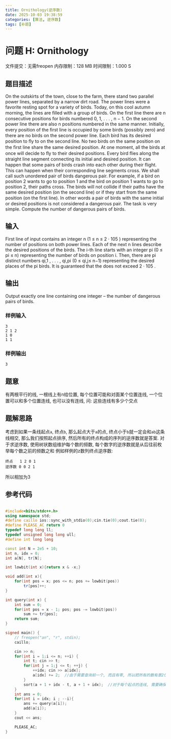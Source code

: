 ```yaml
---
title: Ornithology(逆序数)
date: 2025-10-03 19:38:59
categories: [算法, 逆序数]
tags: [补题]
---
```


# 问题 H: Ornithology
文件提交：无需freopen 内存限制：128 MB 时间限制：1.000 S
## 题目描述

On the outskirts of the town, close to the farm, there stand two parallel power lines, separated by a narrow dirt road. The power lines were a favorite resting spot for a variety of birds.
Today, on this cool autumn morning, the lines are ﬁlled with a group of birds. On the ﬁrst line there are n consecutive positions for birds numbered 0, 1, . . . , n − 1. On the second power line there are also n positions numbered in the same manner.
Initially, every position of the ﬁrst line is occupied by some birds (possibly zero) and there are no birds on the second power line. Each bird has its desired position to ﬂy to on the second line. No two birds on the same position on the ﬁrst line share the same desired position.
At one moment, all the birds at once will decide to ﬂy to their desired positions. Every bird ﬂies along the straight line segment connecting its initial and desired position.
It can happen that some pairs of birds crash into each other during their ﬂight. This can happen when their corresponding line segments cross. We shall call such unordered pair of birds dangerous pair.
For example, if a bird on position 2 wants to go to position 1 and the bird on position 1 wants to go to position 2, their paths cross.
The birds will not collide if their paths have the same desired position (on the second line) or if they start from the same position (on the ﬁrst line). In other words a pair of birds with the same initial or desired positions is not considered a dangerous pair.
The task is very simple. Compute the number of dangerous pairs of birds.
## 输入

First line of input contains an integer n (1 ≤ n ≤ 2 · 105 ) representing the number of positions on both power lines.
Each of the next n lines describe the desired positions of the birds. The i-th line starts with an integer pi (0 ≤ pi ≤ n) representing the number of birds on position i.
Then, there are pi distinct numbers qi,1 , . . . , qi,pi (0 ≤ qi,j≤ n−1) representing the desired places of the pi birds.
It is guaranteed that the does not exceed 2 · 105 .
## 输出

Output exactly one line containing one integer – the number of dangerous pairs of birds.
### 样例输入
```
3
2 1 2
1 0
1 1
```
### 样例输出
```
3
```

## 题意
有两根平行的线, 一根线上有n给位置, 每个位置可能和对面某个位置连线, 一个位置可以和多个位置连线, 也可以没有连线, 问: 这些连线有多少个交点

## 题解思路
考虑到如果一条线起点`a`, 终点`b`, 那么起点大于`a`的点, 终点小于`b`就一定会和`ab`这条线相交, 那么我们按照起点排序, 然后所有的终点构成的序列的逆序数就是答案. 
对于求逆序数, 使用树状数组维护每个数的频数, 每个数字的逆序数就是从后往前枚举每个数之前的频数之和
例如样例的z数列终点逆序数:
```
终点   1 2 0 1
逆序数 0 0 2 1
```
所以相加为3
## 参考代码
```cpp

#include<bits/stdc++.h>
using namespace std;
#define caillo ios::sync_with_stdio(0);cin.tie(0);cout.tie(0);
#define PLEASE_AC return 0
typedef long long ll;
typedef unsigned long long ull;
#define int long long 

const int N = 2e5 + 10;
int n, idx = 0;
int a[N], tr[N];

int lowbit(int x){return x & -x;}

void add(int x){
	for(int pos = x; pos <= n; pos += lowbit(pos))
		tr[pos]++;
}

int query(int x) {
	int sum = 0;
	for(int pos = x - 1; pos; pos -= lowbit(pos)) 
		sum += tr[pos];
	return sum;
}

signed main() {
	// freopen("an", "r", stdin);
	caillo;

	cin >> n;
	for(int i = 1;i <= n; ++i) {
		int t; cin >> t;
		for(int j = 1;j <= t; ++j) {
			++idx; cin >> a[idx];
			a[idx] += 2;  //由于需要查询前一个, 而且有零, 所以把所有的数有意2位, 这样就可以正常使用树状数组了
		}
		sort(a + 1 + idx - t, a + 1 + idx);  //对于每个起点的连线, 需要确保终点也是有序的
	}
	int ans = 0;
	for(int i = idx; i ; --i){
		ans += query(a[i]);
		add(a[i]);
	}
	cout << ans;

	PLEASE_AC;
}
```